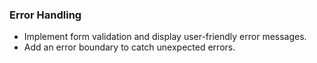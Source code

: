 ### Error Handling

- Implement form validation and display user-friendly error messages.
- Add an error boundary to catch unexpected errors.